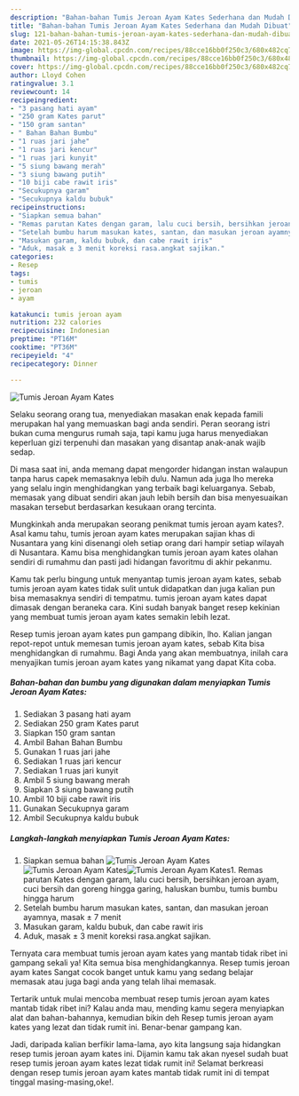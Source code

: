 ```yaml
---
description: "Bahan-bahan Tumis Jeroan Ayam Kates Sederhana dan Mudah Dibuat"
title: "Bahan-bahan Tumis Jeroan Ayam Kates Sederhana dan Mudah Dibuat"
slug: 121-bahan-bahan-tumis-jeroan-ayam-kates-sederhana-dan-mudah-dibuat
date: 2021-05-26T14:15:38.843Z
image: https://img-global.cpcdn.com/recipes/88cce16bb0f250c3/680x482cq70/tumis-jeroan-ayam-kates-foto-resep-utama.jpg
thumbnail: https://img-global.cpcdn.com/recipes/88cce16bb0f250c3/680x482cq70/tumis-jeroan-ayam-kates-foto-resep-utama.jpg
cover: https://img-global.cpcdn.com/recipes/88cce16bb0f250c3/680x482cq70/tumis-jeroan-ayam-kates-foto-resep-utama.jpg
author: Lloyd Cohen
ratingvalue: 3.1
reviewcount: 14
recipeingredient:
- "3 pasang hati ayam"
- "250 gram Kates parut"
- "150 gram santan"
- " Bahan Bahan Bumbu"
- "1 ruas jari jahe"
- "1 ruas jari kencur"
- "1 ruas jari kunyit"
- "5 siung bawang merah"
- "3 siung bawang putih"
- "10 biji cabe rawit iris"
- "Secukupnya garam"
- "Secukupnya kaldu bubuk"
recipeinstructions:
- "Siapkan semua bahan"
- "Remas parutan Kates dengan garam, lalu cuci bersih, bersihkan jeroan ayam, cuci bersih dan goreng hingga garing, haluskan bumbu, tumis bumbu hingga harum"
- "Setelah bumbu harum masukan kates, santan, dan masukan jeroan ayamnya, masak ± 7 menit"
- "Masukan garam, kaldu bubuk, dan cabe rawit iris"
- "Aduk, masak ± 3 menit koreksi rasa.angkat sajikan."
categories:
- Resep
tags:
- tumis
- jeroan
- ayam

katakunci: tumis jeroan ayam 
nutrition: 232 calories
recipecuisine: Indonesian
preptime: "PT16M"
cooktime: "PT36M"
recipeyield: "4"
recipecategory: Dinner

---
```



![Tumis Jeroan Ayam Kates](https://img-global.cpcdn.com/recipes/88cce16bb0f250c3/680x482cq70/tumis-jeroan-ayam-kates-foto-resep-utama.jpg)

Selaku seorang orang tua, menyediakan masakan enak kepada famili merupakan hal yang memuaskan bagi anda sendiri. Peran seorang istri bukan cuma mengurus rumah saja, tapi kamu juga harus menyediakan keperluan gizi terpenuhi dan masakan yang disantap anak-anak wajib sedap.

Di masa  saat ini, anda memang dapat mengorder hidangan instan walaupun tanpa harus capek memasaknya lebih dulu. Namun ada juga lho mereka yang selalu ingin menghidangkan yang terbaik bagi keluarganya. Sebab, memasak yang dibuat sendiri akan jauh lebih bersih dan bisa menyesuaikan masakan tersebut berdasarkan kesukaan orang tercinta. 



Mungkinkah anda merupakan seorang penikmat tumis jeroan ayam kates?. Asal kamu tahu, tumis jeroan ayam kates merupakan sajian khas di Nusantara yang kini disenangi oleh setiap orang dari hampir setiap wilayah di Nusantara. Kamu bisa menghidangkan tumis jeroan ayam kates olahan sendiri di rumahmu dan pasti jadi hidangan favoritmu di akhir pekanmu.

Kamu tak perlu bingung untuk menyantap tumis jeroan ayam kates, sebab tumis jeroan ayam kates tidak sulit untuk didapatkan dan juga kalian pun bisa memasaknya sendiri di tempatmu. tumis jeroan ayam kates dapat dimasak dengan beraneka cara. Kini sudah banyak banget resep kekinian yang membuat tumis jeroan ayam kates semakin lebih lezat.

Resep tumis jeroan ayam kates pun gampang dibikin, lho. Kalian jangan repot-repot untuk memesan tumis jeroan ayam kates, sebab Kita bisa menghidangkan di rumahmu. Bagi Anda yang akan membuatnya, inilah cara menyajikan tumis jeroan ayam kates yang nikamat yang dapat Kita coba.

<!--inarticleads1-->

##### Bahan-bahan dan bumbu yang digunakan dalam menyiapkan Tumis Jeroan Ayam Kates:

1. Sediakan 3 pasang hati ayam
1. Sediakan 250 gram Kates parut
1. Siapkan 150 gram santan
1. Ambil  Bahan Bahan Bumbu
1. Gunakan 1 ruas jari jahe
1. Sediakan 1 ruas jari kencur
1. Sediakan 1 ruas jari kunyit
1. Ambil 5 siung bawang merah
1. Siapkan 3 siung bawang putih
1. Ambil 10 biji cabe rawit iris
1. Gunakan Secukupnya garam
1. Ambil Secukupnya kaldu bubuk




<!--inarticleads2-->

##### Langkah-langkah menyiapkan Tumis Jeroan Ayam Kates:

1. Siapkan semua bahan
<img src="https://img-global.cpcdn.com/steps/1e401318c4b265df/160x128cq70/tumis-jeroan-ayam-kates-langkah-memasak-1-foto.jpg" alt="Tumis Jeroan Ayam Kates"><img src="https://img-global.cpcdn.com/steps/60fc0fed26fe4305/160x128cq70/tumis-jeroan-ayam-kates-langkah-memasak-1-foto.jpg" alt="Tumis Jeroan Ayam Kates"><img src="https://img-global.cpcdn.com/steps/c6b0ad0877aed8f2/160x128cq70/tumis-jeroan-ayam-kates-langkah-memasak-1-foto.jpg" alt="Tumis Jeroan Ayam Kates">1. Remas parutan Kates dengan garam, lalu cuci bersih, bersihkan jeroan ayam, cuci bersih dan goreng hingga garing, haluskan bumbu, tumis bumbu hingga harum
1. Setelah bumbu harum masukan kates, santan, dan masukan jeroan ayamnya, masak ± 7 menit
1. Masukan garam, kaldu bubuk, dan cabe rawit iris
1. Aduk, masak ± 3 menit koreksi rasa.angkat sajikan.




Ternyata cara membuat tumis jeroan ayam kates yang mantab tidak ribet ini gampang sekali ya! Kita semua bisa menghidangkannya. Resep tumis jeroan ayam kates Sangat cocok banget untuk kamu yang sedang belajar memasak atau juga bagi anda yang telah lihai memasak.

Tertarik untuk mulai mencoba membuat resep tumis jeroan ayam kates mantab tidak ribet ini? Kalau anda mau, mending kamu segera menyiapkan alat dan bahan-bahannya, kemudian bikin deh Resep tumis jeroan ayam kates yang lezat dan tidak rumit ini. Benar-benar gampang kan. 

Jadi, daripada kalian berfikir lama-lama, ayo kita langsung saja hidangkan resep tumis jeroan ayam kates ini. Dijamin kamu tak akan nyesel sudah buat resep tumis jeroan ayam kates lezat tidak rumit ini! Selamat berkreasi dengan resep tumis jeroan ayam kates mantab tidak rumit ini di tempat tinggal masing-masing,oke!.

